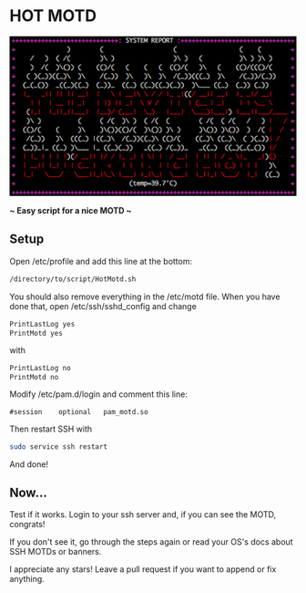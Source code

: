 # HOT MOTD
![MOTD](icon.png)

 **~ Easy script for a nice MOTD ~**

## Setup
Open /etc/profile and add this line at the bottom:
```bash
/directory/to/script/HotMotd.sh
```
You should also remove everything in the /etc/motd file.
When you have done that, open /etc/ssh/sshd_config and change
```
PrintLastLog yes
PrintMotd yes
```
with
```
PrintLastLog no
PrintMotd no
```
Modify /etc/pam.d/login and comment this line:
```
#session    optional   pam_motd.so
```
Then restart SSH with
```bash
sudo service ssh restart
```
And done!

## Now...
Test if it works. Login to your ssh server and, if you can see the MOTD, congrats!

If you don't see it, go through the steps again or read your OS's docs about SSH MOTDs or banners.

I appreciate any stars! Leave a pull request if you want to append or fix anything.

